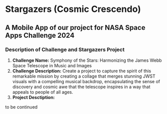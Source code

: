 # Stargazers (Cosmic Crescendo)
## A Mobile App of our project for NASA Space Apps Challenge 2024
### Description of Challenge and Stargazers Project
1) **Challenge Name:**  Symphony of the Stars: Harmonizing the James Webb Space Telescope in Music and Images
2) **Challenge Description:** Create a project to capture the spirit of this remarkable mission by creating a collage that merges stunning JWST visuals with a compelling musical backdrop, encapsulating the sense of discovery and cosmic awe that the telescope inspires in a way that appeals to people of all ages.
3) **Project Desctiption:** 

to be continued
